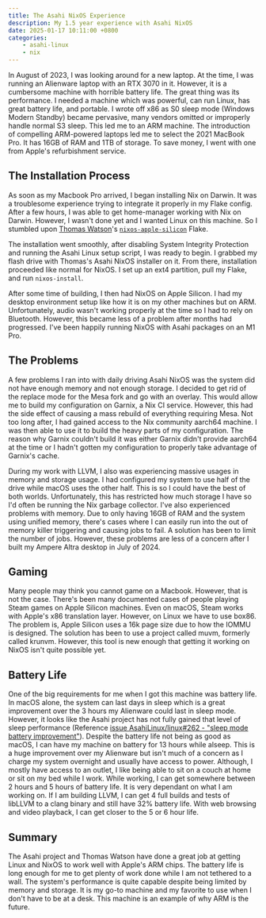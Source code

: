 ```yaml
---
title: The Asahi NixOS Experience
description: My 1.5 year experience with Asahi NixOS
date: 2025-01-17 10:11:00 +0800
categories:
    - asahi-linux
    - nix
---
```


In August of 2023, I was looking around for a new laptop. At the time,
I was running an Alienware laptop with an RTX 3070 in it. However, it
is a cumbersome machine with horrible battery life. The great thing was
its performance. I needed a machine which was powerful, can run Linux,
has great battery life, and portable. I wrote off x86 as S0 sleep mode
(Windows Modern Standby) became pervasive, many vendors omitted or
improperly handle normal S3 sleep. This led me to an ARM machine.
The introduction of compelling ARM-powered laptops led me to select
the 2021 MacBook Pro. It has 16GB of RAM and 1TB of storage. To save
money, I went with one from Apple's refurbishment service.

## The Installation Process

As soon as my Macbook Pro arrived, I began installing Nix on Darwin. It was
a troublesome experience trying to integrate it properly in my Flake config.
After a few hours, I was able to get home-manager working with Nix on Darwin.
However, I wasn't done yet and I wanted Linux on this machine. So I stumbled
upon [Thomas Watson](https://github.com/tpwrules)'s
[`nixos-apple-silicon`](https://github.com/tpwrules/nixos-apple-silicon) Flake.

The installation went smoothly, after disabling System Integrity Protection and
running the Asahi Linux setup script, I was ready to begin. I grabbed my flash drive
with Thomas's Asahi NixOS installer on it. From there, installation proceeded like
normal for NixOS. I set up an ext4 partition, pull my Flake, and run `nixos-install`.

After some time of building, I then had NixOS on Apple Silicon. I had my
desktop environment setup like how it is on my other machines but on ARM.
Unfortunately, audio wasn't working properly at the time so I had to rely on
Bluetooth. However, this became less of a problem after months had progressed.
I've been happily running NixOS with Asahi packages on an M1 Pro.

## The Problems

A few problems I ran into with daily driving Asahi NixOS was the system
did not have enough memory and not enough storage. I decided to get rid of
the replace mode for the Mesa fork and go with an overlay. This would allow
me to build my configuration on Garnix, a Nix CI service. However, this had
the side effect of causing a mass rebuild of everything requiring Mesa.
Not too long after, I had gained access to the Nix community aarch64 machine.
I was then able to use it to build the heavy parts of my configuration. The
reason why Garnix couldn't build it was either Garnix didn't provide aarch64
at the time or I hadn't gotten my configuration to properly take advantage of
Garnix's cache.

During my work with LLVM, I also was experiencing massive usages in memory
and storage usage. I had configured my system to use half of the drive while
macOS uses the other half. This is so I could have the best of both worlds.
Unfortunately, this has restricted how much storage I have so I'd often
be running the Nix garbage collector. I've also experienced problems with memory.
Due to only having 16GB of RAM and the system using unified memory, there's cases
where I can easily run into the out of memory killer triggering and causing jobs
to fail. A solution has been to limit the number of jobs. However, these problems
are less of a concern after I built my Ampere Altra desktop in July of 2024.

## Gaming

Many people may think you cannot game on a Macbook. However, that is not the case.
There's been many documented cases of people playing Steam games on Apple Silicon
machines. Even on macOS, Steam works with Apple's x86 translation layer. However,
on Linux we have to use box86. The problem is, Apple Silicon uses a 16k page size
due to how the IOMMU is designed. The solution has been to use a project called muvm,
formerly called krunvm. However, this tool is new enough that getting it working on NixOS
isn't quite possible yet.

## Battery Life

One of the big requirements for me when I got this machine was battery life.
In macOS alone, the system can last days in sleep which is a great improvement over
the 3 hours my Alienware could last in sleep mode. However, it looks like the Asahi
project has not fully gained that level of sleep performance (Reference
[issue AsahiLinux/linux#262 - "sleep mode battery improvement"](https://github.com/AsahiLinux/linux/issues/262)).
Despite the battery life not being as good as macOS, I can have my machine on
battery for 13 hours while alseep. This is a huge improvement over my Alienware but
isn't much of a concern as I charge my system overnight and usually have access to
power. Although, I mostly have access to an outlet, I like being able to sit on a
couch at home or sit on my bed while I work. While working, I can get somewhere
between 2 hours and 5 hours of battery life. It is very dependant on what I am working
on. If I am building LLVM, I can get 4 full builds and tests of libLLVM to a clang binary 
and still have 32% battery life. With web browsing and video playback, I can get closer
to the 5 or 6 hour life.

## Summary

The Asahi project and Thomas Watson have done a great job at getting Linux
and NixOS to work well with Apple's ARM chips. The battery life is long enough for me
to get plenty of work done while I am not tethered to a wall. The system's performance
is quite capable despite being limited by memory and storage. It is my go-to machine
and my favorite to use when I don't have to be at a desk. This machine is an example
of why ARM is the future.
